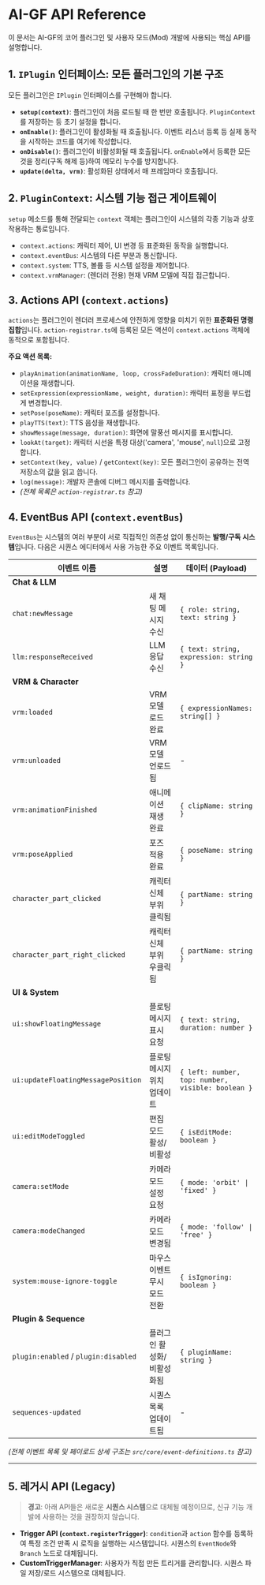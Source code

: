# AI-GF API Reference

이 문서는 AI-GF의 코어 플러그인 및 사용자 모드(Mod) 개발에 사용되는 핵심 API를 설명합니다.

## 1. `IPlugin` 인터페이스: 모든 플러그인의 기본 구조

모든 플러그인은 `IPlugin` 인터페이스를 구현해야 합니다.
-   **`setup(context)`**: 플러그인이 처음 로드될 때 한 번만 호출됩니다. `PluginContext`를 저장하는 등 초기 설정을 합니다.
-   **`onEnable()`**: 플러그인이 활성화될 때 호출됩니다. 이벤트 리스너 등록 등 실제 동작을 시작하는 코드를 여기에 작성합니다.
-   **`onDisable()`**: 플러그인이 비활성화될 때 호출됩니다. `onEnable`에서 등록한 모든 것을 정리(구독 해제 등)하여 메모리 누수를 방지합니다.
-   **`update(delta, vrm)`**: 활성화된 상태에서 매 프레임마다 호출됩니다.

## 2. `PluginContext`: 시스템 기능 접근 게이트웨이

`setup` 메소드를 통해 전달되는 `context` 객체는 플러그인이 시스템의 각종 기능과 상호작용하는 통로입니다.

-   `context.actions`: 캐릭터 제어, UI 변경 등 표준화된 동작을 실행합니다.
-   `context.eventBus`: 시스템의 다른 부분과 통신합니다.
-   `context.system`: TTS, 볼륨 등 시스템 설정을 제어합니다.
-   `context.vrmManager`: (렌더러 전용) 현재 VRM 모델에 직접 접근합니다.

## 3. Actions API (`context.actions`)

`actions`는 플러그인이 렌더러 프로세스에 안전하게 영향을 미치기 위한 **표준화된 명령 집합**입니다. `action-registrar.ts`에 등록된 모든 액션이 `context.actions` 객체에 동적으로 포함됩니다.

**주요 액션 목록:**
-   `playAnimation(animationName, loop, crossFadeDuration)`: 캐릭터 애니메이션을 재생합니다.
-   `setExpression(expressionName, weight, duration)`: 캐릭터 표정을 부드럽게 변경합니다.
-   `setPose(poseName)`: 캐릭터 포즈를 설정합니다.
-   `playTTS(text)`: TTS 음성을 재생합니다.
-   `showMessage(message, duration)`: 화면에 말풍선 메시지를 표시합니다.
-   `lookAt(target)`: 캐릭터 시선을 특정 대상('camera', 'mouse', `null`)으로 고정합니다.
-   `setContext(key, value)` / `getContext(key)`: 모든 플러그인이 공유하는 전역 저장소의 값을 읽고 씁니다.
-   `log(message)`: 개발자 콘솔에 디버그 메시지를 출력합니다.
-   *(전체 목록은 `action-registrar.ts` 참고)*

## 4. EventBus API (`context.eventBus`)

`EventBus`는 시스템의 여러 부분이 서로 직접적인 의존성 없이 통신하는 **발행/구독 시스템**입니다. 다음은 시퀀스 에디터에서 사용 가능한 주요 이벤트 목록입니다.

| 이벤트 이름                          | 설명                               | 데이터 (Payload)                                       |
| ------------------------------------ | ---------------------------------- | ------------------------------------------------------ |
| **Chat & LLM**                       |                                    |                                                        |
| `chat:newMessage`                    | 새 채팅 메시지 수신                | `{ role: string, text: string }`                       |
| `llm:responseReceived`               | LLM 응답 수신                      | `{ text: string, expression: string }`                 |
| **VRM & Character**                  |                                    |                                                        |
| `vrm:loaded`                         | VRM 모델 로드 완료                 | `{ expressionNames: string[] }`                        |
| `vrm:unloaded`                       | VRM 모델 언로드됨                  | -                                                      |
| `vrm:animationFinished`              | 애니메이션 재생 완료               | `{ clipName: string }`                                 |
| `vrm:poseApplied`                    | 포즈 적용 완료                     | `{ poseName: string }`                                 |
| `character_part_clicked`             | 캐릭터 신체 부위 클릭됨            | `{ partName: string }`                                 |
| `character_part_right_clicked`       | 캐릭터 신체 부위 우클릭됨          | `{ partName: string }`                                 |
| **UI & System**                      |                                    |                                                        |
| `ui:showFloatingMessage`             | 플로팅 메시지 표시 요청            | `{ text: string, duration: number }`                   |
| `ui:updateFloatingMessagePosition`   | 플로팅 메시지 위치 업데이트        | `{ left: number, top: number, visible: boolean }`      |
| `ui:editModeToggled`                 | 편집 모드 활성/비활성              | `{ isEditMode: boolean }`                              |
| `camera:setMode`                     | 카메라 모드 설정 요청              | `{ mode: 'orbit' \| 'fixed' }`                         |
| `camera:modeChanged`                 | 카메라 모드 변경됨                 | `{ mode: 'follow' \| 'free' }`                         |
| `system:mouse-ignore-toggle`         | 마우스 이벤트 무시 모드 전환       | `{ isIgnoring: boolean }`                              |
| **Plugin & Sequence**                |                                    |                                                        |
| `plugin:enabled` / `plugin:disabled` | 플러그인 활성화/비활성화됨         | `{ pluginName: string }`                               |
| `sequences-updated`                  | 시퀀스 목록 업데이트됨             | -                                                      |

*(전체 이벤트 목록 및 페이로드 상세 구조는 `src/core/event-definitions.ts` 참고)*

---

## 5. 레거시 API (Legacy)

> **경고**: 아래 API들은 새로운 **시퀀스 시스템**으로 대체될 예정이므로, 신규 기능 개발에 사용하는 것을 권장하지 않습니다.

-   **Trigger API (`context.registerTrigger`)**: `condition`과 `action` 함수를 등록하여 특정 조건 만족 시 로직을 실행하는 시스템입니다. 시퀀스의 `EventNode`와 `Branch` 노드로 대체됩니다.
-   **CustomTriggerManager**: 사용자가 직접 만든 트리거를 관리합니다. 시퀀스 파일 저장/로드 시스템으로 대체됩니다.